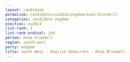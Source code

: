 ```yaml
---
layout: candidate
permalink: candidates/eu2014/engdem/mike-blundell/
categories: candidate engdem
election: eu2014
list-rank: 2
list-rank-ordinal: 2nd
person: mike-blundell
region: south-west
party: engdem
title: South West - English Democrats - Mike Blundell
---
```

